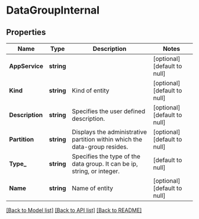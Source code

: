 # DataGroupInternal

## Properties
Name | Type | Description | Notes
------------ | ------------- | ------------- | -------------
**AppService** | **string** |  | [optional] [default to null]
**Kind** | **string** | Kind of entity | [optional] [default to null]
**Description** | **string** | Specifies the user defined description. | [optional] [default to null]
**Partition** | **string** | Displays the administrative partition within which the data-group resides. | [optional] [default to null]
**Type_** | **string** | Specifies the type of the data group. It can be ip, string, or integer. | [default to null]
**Name** | **string** | Name of entity | [optional] [default to null]

[[Back to Model list]](../README.md#documentation-for-models) [[Back to API list]](../README.md#documentation-for-api-endpoints) [[Back to README]](../README.md)


